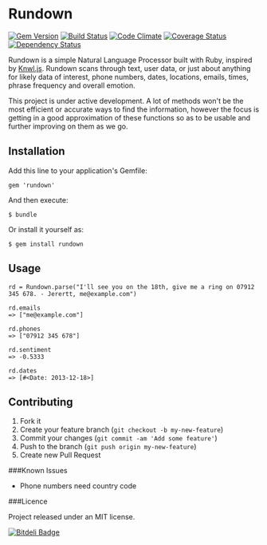 Rundown
=======

[![Gem Version](https://badge.fury.io/rb/rundown.png)](http://badge.fury.io/rb/rundown) [![Build Status](https://travis-ci.org/modsognir/rundown.png)](https://travis-ci.org/modsognir/rundown) [![Code Climate](https://codeclimate.com/github/modsognir/rundown.png)](https://codeclimate.com/github/modsognir/rundown) [![Coverage Status](https://coveralls.io/repos/modsognir/rundown/badge.png)](https://coveralls.io/r/modsognir/rundown) [![Dependency Status](https://gemnasium.com/modsognir/rundown.png)](https://gemnasium.com/modsognir/rundown)

Rundown is a simple Natural Language Processor built with Ruby, inspired by [Knwl.js](https://github.com/loadfive/Knwl.js). Rundown scans through text, user data, or just about anything for likely data of interest, phone numbers, dates, locations, emails, times, phrase frequency and overall emotion.

This project is under active development. A lot of methods won't be the most efficient or accurate ways to find the information, however the focus is getting in a good approximation of these functions so as to be usable and further improving on them as we go.

## Installation

Add this line to your application's Gemfile:

    gem 'rundown'

And then execute:

    $ bundle

Or install it yourself as:

    $ gem install rundown

## Usage

    rd = Rundown.parse("I'll see you on the 18th, give me a ring on 07912 345 678. - Jerertt, me@example.com")

    rd.emails
    => ["me@example.com"]

    rd.phones
    => ["07912 345 678"]

    rd.sentiment
    => -0.5333

    rd.dates
    => [#<Date: 2013-12-18>]

## Contributing

1. Fork it
2. Create your feature branch (`git checkout -b my-new-feature`)
3. Commit your changes (`git commit -am 'Add some feature'`)
4. Push to the branch (`git push origin my-new-feature`)
5. Create new Pull Request

###Known Issues

* Phone numbers need country code

###Licence

Project released under an MIT license.


[![Bitdeli Badge](https://d2weczhvl823v0.cloudfront.net/modsognir/rundown/trend.png)](https://bitdeli.com/free "Bitdeli Badge")

